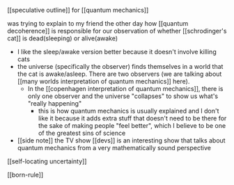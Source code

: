 [[speculative outline]] for [[quantum mechanics]]

was trying to explain to my friend the other day how [[quantum decoherence]] is responsible for our observation of whether [[schrodinger's cat]] is dead(sleeping) or alive(awake)
-	I like the sleep/awake version better because it doesn't involve killing cats
-	the universe (specifically the observer) finds themselves in a world that the cat is awake/asleep. There are two observers (we are talking about [[many worlds interpretation of quantum mechanics]] here). 
	-	In the [[copenhagen interpretation of quantum mechanics]], there is only one observer and the universe "collapses" to show us what's "really happening"
		-	this is how quantum mechanics is usually explained and I don't like it because it adds extra stuff that doesn't need to be there for the sake of making people "feel better", which I believe to be one of the greatest sins of science
-	[[side note]] the TV show [[devs]] is an interesting show that talks about quantum mechanics from a very mathematically sound perspective


[[self-locating uncertainty]]

[[born-rule]]